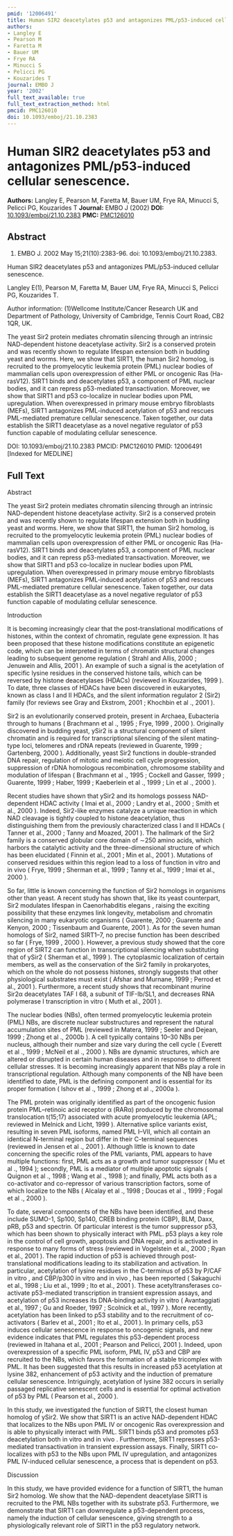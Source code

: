 ```yaml
---
pmid: '12006491'
title: Human SIR2 deacetylates p53 and antagonizes PML/p53-induced cellular senescence.
authors:
- Langley E
- Pearson M
- Faretta M
- Bauer UM
- Frye RA
- Minucci S
- Pelicci PG
- Kouzarides T
journal: EMBO J
year: '2002'
full_text_available: true
full_text_extraction_method: html
pmcid: PMC126010
doi: 10.1093/emboj/21.10.2383
---
```


# Human SIR2 deacetylates p53 and antagonizes PML/p53-induced cellular senescence.
**Authors:** Langley E, Pearson M, Faretta M, Bauer UM, Frye RA, Minucci S, Pelicci PG, Kouzarides T
**Journal:** EMBO J (2002)
**DOI:** [10.1093/emboj/21.10.2383](https://doi.org/10.1093/emboj/21.10.2383)
**PMC:** [PMC126010](https://www.ncbi.nlm.nih.gov/pmc/articles/PMC126010/)

## Abstract

1. EMBO J. 2002 May 15;21(10):2383-96. doi: 10.1093/emboj/21.10.2383.

Human SIR2 deacetylates p53 and antagonizes PML/p53-induced cellular senescence.

Langley E(1), Pearson M, Faretta M, Bauer UM, Frye RA, Minucci S, Pelicci PG, 
Kouzarides T.

Author information:
(1)Wellcome Institute/Cancer Research UK and Department of Pathology, University 
of Cambridge, Tennis Court Road, CB2 1QR, UK.

The yeast Sir2 protein mediates chromatin silencing through an intrinsic 
NAD-dependent histone deacetylase activity. Sir2 is a conserved protein and was 
recently shown to regulate lifespan extension both in budding yeast and worms. 
Here, we show that SIRT1, the human Sir2 homolog, is recruited to the 
promyelocytic leukemia protein (PML) nuclear bodies of mammalian cells upon 
overexpression of either PML or oncogenic Ras (Ha-rasV12). SIRT1 binds and 
deacetylates p53, a component of PML nuclear bodies, and it can repress 
p53-mediated transactivation. Moreover, we show that SIRT1 and p53 co-localize 
in nuclear bodies upon PML upregulation. When overexpressed in primary mouse 
embryo fibroblasts (MEFs), SIRT1 antagonizes PML-induced acetylation of p53 and 
rescues PML-mediated premature cellular senescence. Taken together, our data 
establish the SIRT1 deacetylase as a novel negative regulator of p53 function 
capable of modulating cellular senescence.

DOI: 10.1093/emboj/21.10.2383
PMCID: PMC126010
PMID: 12006491 [Indexed for MEDLINE]

## Full Text

Abstract

The yeast Sir2 protein mediates chromatin silencing through an intrinsic NAD-dependent histone deacetylase activity. Sir2 is a conserved protein and was recently shown to regulate lifespan extension both in budding yeast and worms. Here, we show that SIRT1, the human Sir2 homolog, is recruited to the promyelocytic leukemia protein (PML) nuclear bodies of mammalian cells upon overexpression of either PML or oncogenic Ras (Ha-rasV12). SIRT1 binds and deacetylates p53, a component of PML nuclear bodies, and it can repress p53-mediated transactivation. Moreover, we show that SIRT1 and p53 co-localize in nuclear bodies upon PML upregulation. When overexpressed in primary mouse embryo fibroblasts (MEFs), SIRT1 antagonizes PML-induced acetylation of p53 and rescues PML-mediated premature cellular senescence. Taken together, our data establish the SIRT1 deacetylase as a novel negative regulator of p53 function capable of modulating cellular senescence.

Introduction

It is becoming increasingly clear that the post-translational modifications of histones, within the context of chromatin, regulate gene expression. It has been proposed that these histone modifications constitute an epigenetic code, which can be interpreted in terms of chromatin structural changes leading to subsequent genome regulation ( Strahl and Allis, 2000 ; Jenuwein and Allis, 2001 ). An example of such a signal is the acetylation of specific lysine residues in the conserved histone tails, which can be reversed by histone deacetylases (HDACs) (reviewed in Kouzarides, 1999 ). To date, three classes of HDACs have been discovered in eukaryotes, known as class I and II HDACs, and the silent information regulator 2 (Sir2) family (for reviews see Gray and Ekstrom, 2001 ; Khochbin et al ., 2001 ).

Sir2 is an evolutionarily conserved protein, present in Archaea, Eubacteria through to humans ( Brachmann et al ., 1995 ; Frye, 1999 , 2000 ). Originally discovered in budding yeast, ySir2 is a structural component of silent chromatin and is required for transcriptional silencing of the silent mating-type loci, telomeres and rDNA repeats (reviewed in Guarente, 1999 ; Gartenberg, 2000 ). Additionally, yeast Sir2 functions in double-stranded DNA repair, regulation of mitotic and meiotic cell cycle progression, suppression of rDNA homologous recombination, chromosome stability and modulation of lifespan ( Brachmann et al ., 1995 ; Cockell and Gasser, 1999 ; Guarente, 1999 ; Haber, 1999 ; Kaeberlein et al ., 1999 ; Lin et al ., 2000 ).

Recent studies have shown that ySir2 and its homologs possess NAD-dependent HDAC activity ( Imai et al., 2000 ; Landry et al., 2000 ; Smith et al., 2000 ). Indeed, Sir2-like enzymes catalyze a unique reaction in which NAD cleavage is tightly coupled to histone deacetylation, thus distinguishing them from the previously characterized class I and II HDACs ( Tanner et al., 2000 ; Tanny and Moazed, 2001 ). The hallmark of the Sir2 family is a conserved globular core domain of ∼250 amino acids, which harbors the catalytic activity and the three-dimensional structure of which has been elucidated ( Finnin et al., 2001 ; Min et al., 2001 ). Mutations of conserved residues within this region lead to a loss of function in vitro and in vivo ( Frye, 1999 ; Sherman et al., 1999 ; Tanny et al., 1999 ; Imai et al., 2000 ).

So far, little is known concerning the function of Sir2 homologs in organisms other than yeast. A recent study has shown that, like its yeast counterpart, Sir2 modulates lifespan in Caenorhabditis elegans , raising the exciting possibility that these enzymes link longevity, metabolism and chromatin silencing in many eukaryotic organisms ( Guarente, 2000 ; Guarente and Kenyon, 2000 ; Tissenbaum and Guarente, 2001 ). As for the seven human homologs of Sir2, named SIRT1–7, no precise function has been described so far ( Frye, 1999 , 2000 ). However, a previous study showed that the core region of SIRT2 can function in transcriptional silencing when substituting that of ySir2 ( Sherman et al., 1999 ). The cytoplasmic localization of certain members, as well as the conservation of the Sir2 family in prokaryotes, which on the whole do not possess histones, strongly suggests that other physiological substrates must exist ( Afshar and Murnane, 1999 ; Perrod et al., 2001 ). Furthermore, a recent study shows that recombinant murine Sir2α deacetylates TAF I 68, a subunit of TIF-Ib/SL1, and decreases RNA polymerase I transcription in vitro ( Muth et al., 2001 ).

The nuclear bodies (NBs), often termed promyelocytic leukemia protein (PML) NBs, are discrete nuclear substructures and represent the natural accumulation sites of PML (reviewed in Matera, 1999 ; Seeler and Dejean, 1999 ; Zhong et al ., 2000b ). A cell typically contains 10–30 NBs per nucleus, although their number and size vary during the cell cycle ( Everett et al ., 1999 ; McNeil et al ., 2000 ). NBs are dynamic structures, which are altered or disrupted in certain human diseases and in response to different cellular stresses. It is becoming increasingly apparent that NBs play a role in transcriptional regulation. Although many components of the NB have been identified to date, PML is the defining component and is essential for its proper formation ( Ishov et al ., 1999 ; Zhong et al ., 2000a ).

The PML protein was originally identified as part of the oncogenic fusion protein PML–retinoic acid receptor α (RARα) produced by the chromosomal translocation t(15;17) associated with acute promyelocytic leukemia (APL; reviewed in Melnick and Licht, 1999 ). Alternative splice variants exist, resulting in seven PML isoforms, named PML I–VII, which all contain an identical N-terminal region but differ in their C-terminal sequences (reviewed in Jensen et al ., 2001 ). Although little is known to date concerning the specific roles of the PML variants, PML appears to have multiple functions: first, PML acts as a growth and tumor suppressor ( Mu et al ., 1994 ); secondly, PML is a mediator of multiple apoptotic signals ( Quignon et al ., 1998 ; Wang et al ., 1998 ); and finally, PML acts both as a co-activator and co-repressor of various transcription factors, some of which localize to the NBs ( Alcalay et al ., 1998 ; Doucas et al ., 1999 ; Fogal et al ., 2000 ).

To date, several components of the NBs have been identified, and these include SUMO-1, Sp100, Sp140, CREB binding protein (CBP), BLM, Daxx, pRB, p53 and spectrin. Of particular interest is the tumor suppressor p53, which has been shown to physically interact with PML. p53 plays a key role in the control of cell growth, apoptosis and DNA repair, and is activated in response to many forms of stress (reviewed in Vogelstein et al., 2000 ; Ryan et al., 2001 ). The rapid induction of p53 is achieved through post-translational modifications leading to its stabilization and activation. In particular, acetylation of lysine residues in the C-terminus of p53 by P/CAF in vitro , and CBP/p300 in vitro and in vivo , has been reported ( Sakaguchi et al., 1998 ; Liu et al., 1999 ; Ito et al., 2001 ). These acetyltransferases co-activate p53-mediated transcription in transient expression assays, and acetylation of p53 increases its DNA-binding activity in vitro ( Avantaggiati et al., 1997 ; Gu and Roeder, 1997 ; Scolnick et al., 1997 ). More recently, acetylation has been linked to p53 stability and to the recruitment of co-activators ( Barlev et al., 2001 ; Ito et al., 2001 ). In primary cells, p53 induces cellular senescence in response to oncogenic signals, and new evidence indicates that PML regulates this p53-dependent process (reviewed in Itahana et al., 2001 ; Pearson and Pelicci, 2001 ). Indeed, upon overexpression of a specific PML isoform, PML IV, p53 and CBP are recruited to the NBs, which favors the formation of a stable tricomplex with PML. It has been suggested that this results in increased p53 acetylation at lysine 382, enhancement of p53 activity and the induction of premature cellular senescence. Intriguingly, acetylation of lysine 382 occurs in serially passaged replicative senescent cells and is essential for optimal activation of p53 by PML ( Pearson et al., 2000 ).

In this study, we investigated the function of SIRT1, the closest human homolog of ySir2. We show that SIRT1 is an active NAD-dependent HDAC that localizes to the NBs upon PML IV or oncogenic Ras overexpression and is able to physically interact with PML. SIRT1 binds p53 and promotes p53 deacetylation both in vitro and in vivo . Furthermore, SIRT1 represses p53-mediated transactivation in transient expression assays. Finally, SIRT1 co-localizes with p53 to the NBs upon PML IV upregulation, and antagonizes PML IV-induced cellular senescence, a process that is dependent on p53.

Discussion

In this study, we have provided evidence for a function of SIRT1, the human Sir2 homolog. We show that the NAD-dependent deacetylase SIRT1 is recruited to the PML NBs together with its substrate p53. Furthermore, we demonstrate that SIRT1 can downregulate a p53-dependent process, namely the induction of cellular senescence, giving strength to a physiologically relevant role of SIRT1 in the p53 regulatory network.
